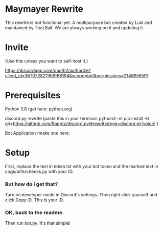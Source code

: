 # Maymayer Rewrite
This rewrite is not functional yet.
A multipurpose bot created by Luki and maintained by TheLBall.
We are always working on it and updating it.



# Invite
(Use this unless you want to self-host it.)

https://discordapp.com/oauth2/authorize?client_id=367072821160968194&scope=bot&permissions=2146958591
# Prerequisites
Python 3.6 (get here: python.org)

discord.py rewrite (paste this in your terminal: python3 -m pip install -U git+https://github.com/Rapptz/discord.py@rewrite#egg=discord.py[voice] )

Bot Application (make one here: 
# Setup
First, replace the text in token.txt with your bot token and the marked text in cogs/utils/checks.py with your ID.

### But how do I get that?

Turn on developer mode in Discord's settings. Then right click yourself and click Copy ID. This is your ID.

### OK, back to the readme.

Then run bot.py. It's that simple!
